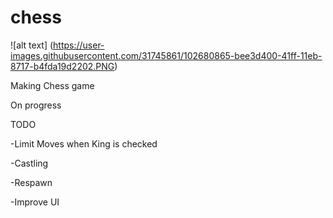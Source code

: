 # chess

![alt text] (https://user-images.githubusercontent.com/31745861/102680865-bee3d400-41ff-11eb-8717-b4fda19d2202.PNG)

Making Chess game

On progress

TODO

-Limit Moves when King is checked

-Castling

-Respawn

-Improve UI
